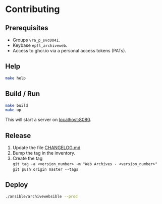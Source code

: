 Contributing
============

Prerequisites
-------------

- Groups `vra_p_svc0041`.
- Keybase `epfl_archiveweb`.
- Access to ghcr.io via a personal access tokens (PATs).

Help
-----

```bash
make help
```

Build / Run
-----------

```bash
make build
make up
```

This will start a server on [localhost:8080](http://localhost:8080).

Release
-------

1. Update the file [CHANGELOG.md](CHANGELOG.md)
2. Bump the tag in the inventory.
3. Create the tag  
`git tag -a <version_number> -m "Web Archives - <version_number>"`  
`git push origin master --tags`

Deploy
------

```bash
./ansible/archivewebsible --prod
```
